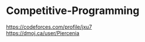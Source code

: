 # Competitive-Programming
https://codeforces.com/profile/jxu7 <br />
https://dmoj.ca/user/Piercenia
